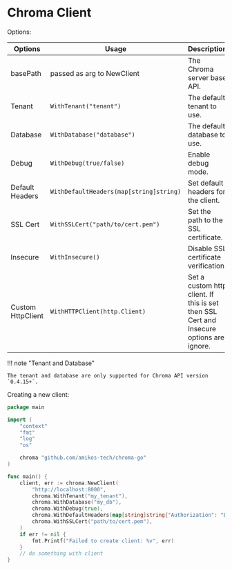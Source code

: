 # Chroma Client

Options:

| Options           | Usage                                   | Description                                                                             | Value                      | Required                         |
|-------------------|-----------------------------------------|-----------------------------------------------------------------------------------------|----------------------------|----------------------------------|
| basePath          | passed as arg to NewClient              | The Chroma server base API.                                                             | Non-empty valid URL string | Yes                              |
| Tenant            | `WithTenant("tenant")`                  | The default tenant to use.                                                              | `string`                   | No (default: `default_tenant`)   |
| Database          | `WithDatabase("database")`              | The default database to use.                                                            | `string`                   | No (default: `default_database`) |
| Debug             | `WithDebug(true/false)`                 | Enable debug mode.                                                                      | `bool`                     | No (default: `false`)            |
| Default Headers   | `WithDefaultHeaders(map[string]string)` | Set default headers for the client.                                                     | `map[string]string`        | No (default: `nil`)              |
| SSL Cert          | `WithSSLCert("path/to/cert.pem")`       | Set the path to the SSL certificate.                                                    | valid path to SSL cert.    | No (default: Not Set)            |
| Insecure          | `WithInsecure()`                        | Disable SSL certificate verification                                                    |                            | No (default: Not Set)            |
| Custom HttpClient | `WithHTTPClient(http.Client)`           | Set a custom http client. If this is set then SSL Cert and Insecure options are ignore. | `*http.Client`             | No (default: Default HTTPClient) |

!!! note "Tenant and Database"

    The tenant and database are only supported for Chroma API version `0.4.15+`.

Creating a new client:

```go
package main

import (
	"context"
	"fmt"
	"log"
	"os"

	chroma "github.com/amikos-tech/chroma-go"
)

func main() {
	client, err := chroma.NewClient(
		"http://localhost:8000",
		chroma.WithTenant("my_tenant"),
		chroma.WithDatabase("my_db"),
		chroma.WithDebug(true),
		chroma.WithDefaultHeaders(map[string]string{"Authorization": "Bearer my token"}),
		chroma.WithSSLCert("path/to/cert.pem"),
	)
	if err != nil {
		fmt.Printf("Failed to create client: %v", err)
	}
	// do something with client
}
```